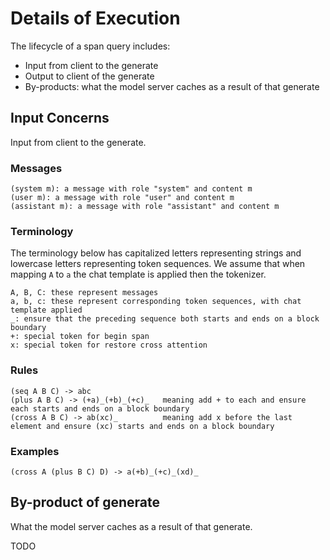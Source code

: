 # Details of Execution

The lifecycle of a span query includes:

- Input from client to the generate
- Output to client of the generate
- By-products: what the model server caches as a result of that generate

## Input Concerns

Input from client to the generate.

### Messages

```
(system m): a message with role "system" and content m
(user m): a message with role "user" and content m
(assistant m): a message with role "assistant" and content m
```

### Terminology

The terminology below has capitalized letters representing strings and
lowercase letters representing token sequences. We assume that when
mapping `A` to `a` the chat template is applied then the tokenizer.

```
A, B, C: these represent messages
a, b, c: these represent corresponding token sequences, with chat template applied
_: ensure that the preceding sequence both starts and ends on a block boundary
+: special token for begin span
x: special token for restore cross attention
```

### Rules

```
(seq A B C) -> abc
(plus A B C) -> (+a)_(+b)_(+c)_   meaning add + to each and ensure each starts and ends on a block boundary
(cross A B C) -> ab(xc)_          meaning add x before the last element and ensure (xc) starts and ends on a block boundary
```

### Examples

```
(cross A (plus B C) D) -> a(+b)_(+c)_(xd)_
```

## By-product of generate

What the model server caches as a result of that generate.

TODO
